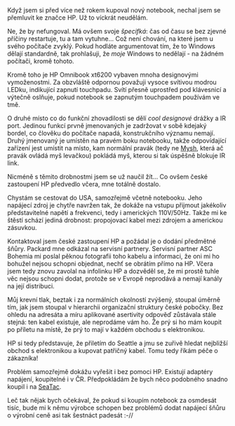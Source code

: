 <!-- dcterms:identifier = riderweblog#138 -->
<!-- dcterms:title = HP: Never more! -->
<!-- np9:categoryId = 1 -->
<!-- x4w:category = Koně -->
<!-- np9:authorId = 1 -->
<!-- np9:authorEmail = michal.valasek@altairis.cz -->
<!-- dcterms:creator = Michal Altair Valášek -->
<!-- dcterms:created = 2004-03-10T06:13:54+01:00 -->
<!-- dcterms:date = 2004-03-10T06:13:54+01:00 -->

Když jsem si před více než rokem kupoval nový notebook, nechal jsem se přemluvit ke značce HP. Už to víckrát neudělám.

Ne, že by nefungoval. Má ovšem svoje *špecifká*: čas od času se bez zjevné příčiny restartuje, tu a tam vytuhne... Což není chování, na které jsem u svého počítače zvyklý. Pokud hodláte argumentovat tím, že to Windows dělají standardně, tak prohlašuji, že *moje* Windows to nedělají - na žádném počítači, kromě tohoto.

Kromě toho je HP Omnibook xt6200 vybaven mnoha designovými vymoženostmi. Za obzvláště odpornou považuji vysoce svítivou modrou LEDku, indikující zapnutí touchpadu. Svítí přesně uprostřed pod klávesnicí a výtečně oslňuje, pokud notebook se zapnutým touchpadem používám ve tmě. 

O druhé místo co do funkční zhovadilosti se dělí *cool designové* drážky a IR port. Jedinou funkcí prvně jmenovaných je zadržovat v sobě kdejaký bordel, co člověku do počítače napadá, konstrukčního významu nemají. Druhý jmenovaný je umístěn na pravém boku notebooku, takže odpovídající zařízení jest umístit na místo, kam normální pravák (tedy ne [Mysh](http://www.bestijka.cz/), která ač pravák ovládá myš levačkou) pokládá myš, kterou si tak úspěšně blokuje IR link.

Nicméně s těmito drobnostmi jsem se už naučil žít... Co ovšem české zastoupení HP předvedlo včera, mne totálně dostalo.

Chystám se cestovat do USA, samozřejmě včetně notebooku. Jeho napájecí zdroj je chytře navržen tak, že dokáže na vstupu přijmout jakékoliv představitelné napětí a frekvenci, tedy i amerických 110V/50Hz. Takže mi ke štěstí schází jediná drobnost: propojovací kabel mezi zdrojem a americkou zásuvkou.

Kontaktoval jsem české zastoupení HP a požádal je o dodání předmětné šňůry. Packard mne odkázal na servisní partnery. Servisní partner ASC Bohemia mi poslal pěknou fotografii toho kabelu a informaci, že oni mi ho bohužel nejsou schopni objednat, nechť se obrátím přímo na HP. Včera jsem tedy znovu zavolal na infolinku HP a dozvěděl se, že mi prostě tuhle věc nejsou schopni dodat, protože se v Evropě neprodává a nemají kanály na její distribuci. 

Můj krevní tlak, beztak i za normálních okolností zvýšený, stoupal úměrně tím, jak jsem stoupal v hierarchii organizační struktury české pobočky. Bez ohledu na adresáta a míru aplikované asertivity odpověď zůstávala stále stejná: ten kabel existuje, ale neprodáme vám ho. Že prý si ho mám koupit po příletu na místě, že prý to mají v každém obchodu s elektronikou.

HP si tedy představuje, že přiletím do Seattle a jmu se zuřivě hledat nejbližší obchod s elektronikou a kupovat patřičný kabel. Tomu tedy říkám péče o zákazníka!

Problém samozřejmě dokážu vyřešit i bez pomoci HP. Existují adaptéry napájení, koupitelné i v ČR. Předpokládám že bych něco podobného snadno koupil i na [SeaTac](http://www.seatac.wa.gov/).

Leč tak nějak bych očekával, že pokud si koupím notebook za osmdesát tisíc, bude mi k němu výrobce schopen bez problémů dodat napájecí šňůru o výrobní ceně asi tak šestnáct padesát :-//